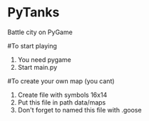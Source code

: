 # PyTanks
Battle city on PyGame

#To start playing
1) You need pygame
2) Start main.py

#To create your own map (you cant)
1) Create file with symbols 16x14
2) Put this file in path data/maps 
3) Don't forget to named this file with .goose
